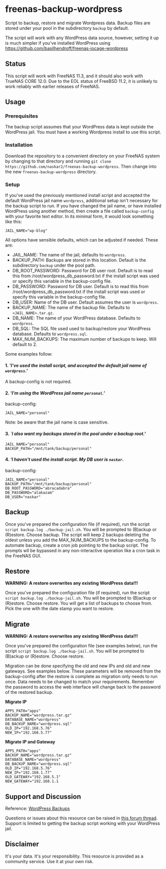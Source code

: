 # freenas-backup-wordpress
Script to backup, restore and migrate Wordpress data. Backup files are stored under your pool in the subdirectory `backup` by default.

The script will work with any WordPress data source, however, setting it up is much simpler if you've installed WordPress using https://github.com/basilhendroff/freenas-iocage-wordpress

## Status
This script will work with FreeNAS 11.3, and it should also work with TrueNAS CORE 12.0.  Due to the EOL status of FreeBSD 11.2, it is unlikely to work reliably with earlier releases of FreeNAS.

## Usage

### Prerequisites
The backup script assumes that your WordPress data is kept outside the WordPress jail.
You must have a working Wordpress install to use this script.

### Installation
Download the repository to a convenient directory on your FreeNAS system by changing to that directory and running `git clone https://github.com/naskar2/freenas-backup-wordpress`.  Then change into the new `freenas-backup-wordpress` directory.

### Setup
If you've used the previously mentioned install script and accepted the default WordPress jail name `wordpress`, additional setup isn't necessary for the backup script to run. If you have changed the jail name, or have installed WordPress using another method, then create a file called `backup-config` with your favorite text editor.  In its minimal form, it would look something like this:

```
JAIL_NAME="wp-blog"
```
All options have sensible defaults, which can be adjusted if needed. These are:

- JAIL_NAME: The name of the jail, defaults to `wordpress`.
- BACKUP_PATH: Backups are stored in this location. Default is the subdirectory `backup` under the pool path.
- DB_ROOT_PASSWORD: Password for DB user root. Default is to read this from /root/wordpress_db_password.txt if the install script was used or specify this variable in the backup-config file. 
- DB_PASSWORD: Password for DB user. Default is to read this from /root/wordpress_db_password.txt if the install script was used or specify this variable in the backup-config file. 
- DB_USER: Name of the DB user. Default assumes the user is `wordpress`.
- BACKUP_NAME: The name of the backup file. Defaults to `<JAIL_NAME>.tar.gz`. 
- DB_NAME: The name of your WordPress database. Defaults to `wordpress`.
- DB_SQL: The SQL file used used to backup/restore your WordPress database. Defaults to `wordpress.sql`.
- MAX_NUM_BACKUPS: The maximum number of backups to keep.  Will default to 2.

Some examples follow:

#### 1. *'I've used the install script, and accepted the default jail name of `wordpress`.'*
A backup-config is not required.

#### 2. *'I'm using the WordPress jail name `personal`.'*
backup-config:
```
JAIL_NAME="personal"
```
Note: be aware that the jail name is case sensitive.

#### 3. *`I also want my backups stored in the pool under a backup root.'*
```
JAIL_NAME="personal"
BACKUP_PATH="/mnt/tank/backup/personal"
```

#### 4. *'I haven't used the install script. My DB user is `naskar`.*
backup-config:
```
JAIL_NAME="personal"
BACKUP_PATH="/mnt/tank/backup/personal"
DB_ROOT_PASSWORD="abracadabra"
DB_PASSWORD="alakazam"
DB_USER="naskar"
```

## Backup
Once you've prepared the configuration file (if required), run the script `script backup.log ./backup-jail.sh`. You will be prompted to (B)ackup or (R)estore. Choose backup. 
The script will keep 2 backups deleting the oldest unless you add the MAX_NUM_BACKUPS to the backup-config. 
To automate backup, create a cron job pointing to the backup script. The prompts wll be bypassed in any non-interactive operation like a cron task in the FreeNAS GUI.

## Restore
**WARNING: A restore overwrites any existing WordPress data!!!**

Once you've prepared the configuration file (if required), run the script `script backup.log ./backup-jail.sh`. You will be prompted to (B)ackup or (R)estore. Choose restore.
You will get a list of backups to choose from. Pick the one with the date stamp you want to restore.


## Migrate
**WARNING: A restore overwrites any existing WordPress data!!!**

Once you've prepared the configuration file (see examples below), run the script `script backup.log ./backup-jail.sh`. You will be prompted to (B)ackup or (R)estore. Choose restore.

Migration can be done specifying the old and new IPs and old and new gateways. See examples below.
These parameters will be removed from the backup-config after the restore is complete as migration only needs to run once.
Data needs to be changed to match your requirements. Remember the password to access the web interface will change back to the password of the restored backup.

**Migrate IP**
```
APPS_PATH="apps"
BACKUP_NAME="wordpress.tar.gz"
DATABASE_NAME="wordpress"
DB_BACKUP_NAME="wordpress.sql"
OLD_IP="192.168.5.76"
NEW_IP="192.168.5.77"
```

**Migrate IP and Gateway**
```
APPS_PATH="apps"
BACKUP_NAME="wordpress.tar.gz"
DATABASE_NAME="wordpress"
DB_BACKUP_NAME="wordpress.sql"
OLD_IP="192.168.5.76"
NEW_IP="192.168.1.77"
OLD_GATEWAY="192.168.5.1"
NEW_GATEWAY="192.168.1.1
```


## Support and Discussion
Reference: [WordPress Backups](https://wordpress.org/support/article/wordpress-backups/)

Questions or issues about this resource can be raised in [this forum thread](https://www.ixsystems.com/community/threads/wordpress-backup-restore-and-migrate-script.87776/). Support is limited to getting the backup script working with your WordPress jail. 

## Disclaimer
It's your data. It's your responsibility. This resource is provided as a community service. Use it at your own risk.

